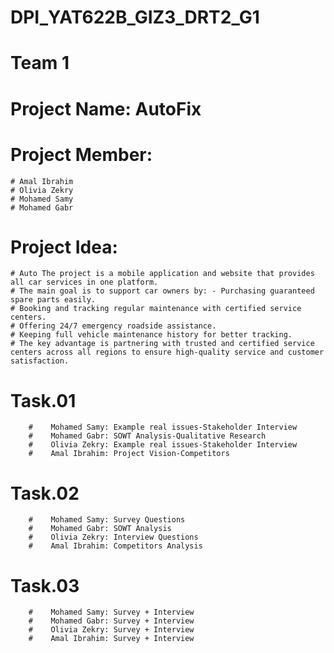 # DPI_YAT622B_GIZ3_DRT2_G1
# Team 1
# Project Name: AutoFix
# Project Member: 
    # Amal Ibrahim 
    # Olivia Zekry 
    # Mohamed Samy 
    # Mohamed Gabr
# Project Idea: 
    # Auto The project is a mobile application and website that provides all car services in one platform.
    # The main goal is to support car owners by: - Purchasing guaranteed spare parts easily.
    # Booking and tracking regular maintenance with certified service centers.
    # Offering 24/7 emergency roadside assistance.
    # Keeping full vehicle maintenance history for better tracking.
    # The key advantage is partnering with trusted and certified service centers across all regions to ensure high-quality service and customer satisfaction.

# Task.01
        #    Mohamed Samy: Example real issues-Stakeholder Interview
        #    Mohamed Gabr: SOWT Analysis-Qualitative Research
        #    Olivia Zekry: Example real issues-Stakeholder Interview
        #    Amal Ibrahim: Project Vision-Competitors
# Task.02
        #    Mohamed Samy: Survey Questions
        #    Mohamed Gabr: SOWT Analysis
        #    Olivia Zekry: Interview Questions
        #    Amal Ibrahim: Competitors Analysis
# Task.03
        #    Mohamed Samy: Survey + Interview
        #    Mohamed Gabr: Survey + Interview
        #    Olivia Zekry: Survey + Interview
        #    Amal Ibrahim: Survey + Interview

